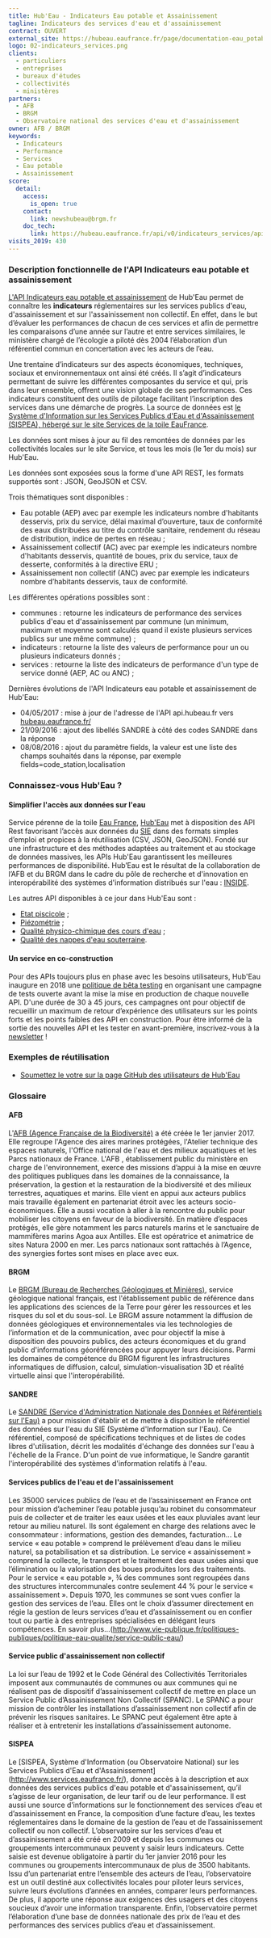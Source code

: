 ```yaml
---
title: Hub'Eau - Indicateurs Eau potable et Assainissement
tagline: Indicateurs des services d'eau et d'assainissement
contract: OUVERT
external_site: https://hubeau.eaufrance.fr/page/documentation-eau_potable-assainissement
logo: 02-indicateurs_services.png
clients:
  - particuliers
  - entreprises
  - bureaux d'études
  - collectivités
  - ministères
partners:
  - AFB
  - BRGM
  - Observatoire national des services d'eau et d'assainissement
owner: AFB / BRGM
keywords:
  - Indicateurs
  - Performance
  - Services
  - Eau potable
  - Assainissement
score:
  detail:
    access:
      is_open: true
    contact:
      link: newshubeau@brgm.fr
    doc_tech:
      link: https://hubeau.eaufrance.fr/api/v0/indicateurs_services/api-docs
visits_2019: 430
---
```


### Description fonctionnelle de l'API Indicateurs eau potable et assainissement

[L'API Indicateurs eau potable et assainissement](https://hubeau.eaufrance.fr/page/documentation-api-indicateurs-services-eau-assainissement) de Hub'Eau permet de connaître les __indicateurs__ réglementaires sur les services publics d'eau, d'assainissement et sur l'assainissement non collectif.
En effet, dans le but d’évaluer les performances de chacun de ces services et afin de permettre les comparaisons d’une année sur l’autre et entre services similaires, le ministère chargé de l’écologie a piloté dès 2004 l’élaboration d’un référentiel commun en concertation avec les acteurs de l’eau.

Une trentaine d’indicateurs sur des aspects économiques, techniques, sociaux et environnementaux ont ainsi été créés. Il s’agit d’indicateurs permettant de suivre les différentes composantes du service et qui, pris dans leur ensemble, offrent une vision globale de ses performances. Ces indicateurs constituent des outils de pilotage facilitant l’inscription des services dans une démarche de progrès.
La source de données est [le Système d'Information sur les Services Publics d'Eau et d'Assainissement (SISPEA), hébergé sur le site Services de la toile EauFrance](http://www.services.eaufrance.fr/).

Les données sont mises à jour au fil des remontées de données par les collectivités locales sur le site Service, et tous les mois (le 1er du mois) sur Hub'Eau.

Les données sont exposées sous la forme d'une API REST, les formats supportés sont : JSON, GeoJSON et CSV.

Trois thématiques sont disponibles :

* Eau potable (AEP) avec par exemple les indicateurs nombre d'habitants desservis, prix du service, délai maximal d’ouverture, taux de conformité des eaux distribuées au titre du contrôle sanitaire, rendement du réseau de distribution, indice de pertes en réseau ;
* Assainissement collectif (AC) avec par exemple les indicateurs nombre d'habitants desservis, quantité de boues, prix du service, taux de desserte, conformités à la directive ERU ;
* Assainissement non collectif (ANC) avec par exemple les indicateurs nombre d’habitants desservis, taux de conformité.

Les différentes opérations possibles sont :

* communes : retourne les indicateurs de performance des services publics d'eau et d'assainissement par commune (un minimum, maximum et moyenne sont calculés quand il existe plusieurs services publics sur une même commune) ;
* indicateurs : retourne la liste des valeurs de performance pour un ou plusieurs indicateurs donnés ;
* services : retourne la liste des indicateurs de performance d'un type de service donné (AEP, AC ou ANC) ;

Dernières évolutions de l'API Indicateurs eau potable et assainissement de Hub'Eau:

* 04/05/2017 : mise à jour de l'adresse de l'API api.hubeau.fr vers [hubeau.eaufrance.fr/](http://hubeau.eaufrance.fr/)
* 21/09/2016 : ajout des libellés SANDRE à côté des codes SANDRE dans la réponse
* 08/08/2016 : ajout du paramètre fields, la valeur est une liste des champs souhaités dans la réponse, par exemple fields=code_station,localisation

### Connaissez-vous Hub'Eau ?

#### Simplifier l'accès aux données sur l'eau
Service pérenne de la toile [Eau France](https://www.eaufrance.fr), [Hub'Eau](https://hubeau.eaufrance.fr/) met à disposition des API Rest favorisant l’accès aux données du [SIE](https://www.eaufrance.fr/donnees) dans des formats simples d’emploi et propices à la réutilisation (CSV, JSON, GeoJSON).
Fondé sur une infrastructure et des méthodes adaptées au traitement et au stockage de données massives, les APIs Hub'Eau garantissent les meilleures performances de disponibilité.
Hub’Eau est le résultat de la collaboration de l’AFB et du BRGM dans le cadre du pôle de recherche et d'innovation en interopérabilité des systèmes d'information distribués sur l'eau : [INSIDE](http://www.pole-inside.fr/fr).  

Les autres API disponibles à ce jour dans Hub'Eau sont :

* [Etat piscicole](/api/api_hubeau_poissons.html) ;
* [Piézométrie](/api/api_hubeau_piezometrie.html) ;
* [Qualité physico-chimique des cours d'eau](/api/api_hubeau_qualite_rivieres.html) ;
* [Qualité des nappes d'eau souterraine](/api/api_hubeau_qualite_nappes_eau_sout.html).

#### Un service en co-construction
Pour des APIs toujours plus en phase avec les besoins utilisateurs, Hub'Eau inaugure en 2018 une [politique de bêta testing](https://hubeau.eaufrance.fr/page/apis-version-beta) en organisant une campagne de tests ouverte avant la mise la mise en production de chaque nouvelle API.
D'une durée de 30 à 45 jours, ces campagnes ont pour objectif de recueillir un maximum de retour d’expérience des utilisateurs sur les points forts et les points faibles des API en construction.
Pour être informé de la sortie des nouvelles API et les tester en avant-première, inscrivez-vous à la [newsletter](https://hubeau.eaufrance.fr/page/news-letter-hubeau) !


### Exemples de réutilisation

* [Soumettez le votre sur la page GitHub des utilisateurs de Hub'Eau](https://github.com/BRGM/hubeau)

### Glossaire

#### AFB
L'[AFB (Agence Française de la Biodiversité)](http://www.afbiodiversite.fr/) a été créée le 1er janvier 2017. Elle regroupe l'Agence des aires marines protégées, l'Atelier technique des espaces naturels, l'Office national de l'eau et des milieux aquatiques et les Parcs nationaux de France. L'AFB , établissement public du ministère en charge de l'environnement, exerce des missions d’appui à la mise en œuvre des politiques publiques dans les domaines de la connaissance, la préservation, la gestion et la restauration de la biodiversité et des milieux terrestres, aquatiques et marins. Elle vient en appui aux acteurs publics mais travaille également en partenariat étroit avec les acteurs socio-économiques. Elle a aussi vocation à aller à la rencontre du public pour mobiliser les citoyens en faveur de la biodiversité. En matière d’espaces protégés, elle gère notamment les parcs naturels marins et le sanctuaire de mammifères marins Agoa aux Antilles. Elle est opératrice et animatrice de sites Natura 2000 en mer. Les parcs nationaux sont rattachés à l’Agence, des synergies fortes sont mises en place avec eux.

#### BRGM
Le [BRGM (Bureau de Recherches Géologiques et Minières)](http://www.brgm.fr/), service géologique national français, est l'établissement public de référence dans les applications des sciences de la Terre pour gérer les ressources et les risques du sol et du sous-sol. Le BRGM assure notamment la diffusion de données géologiques et environnementales via les technologies de l’information et de la communication, avec pour objectif la mise à disposition des pouvoirs publics, des acteurs économiques et du grand public d'informations géoréférencées pour appuyer leurs décisions. Parmi les domaines de compétence du BRGM figurent les infrastructures informatiques de diffusion, calcul, simulation-visualisation 3D et réalité virtuelle ainsi que l'interopérabilité.

#### SANDRE
Le [SANDRE (Service d'Administration Nationale des Données et Référentiels sur l'Eau)](http://www.sandre.eaufrance.fr/) a pour mission d'établir et de mettre à disposition le référentiel des données sur l'eau du SIE (Système d'Information sur l'Eau). Ce référentiel, composé de spécifications techniques et de listes de codes libres d'utilisation, décrit les modalités d'échange des données sur l'eau à l'échelle de la France. D'un point de vue informatique, le Sandre garantit l'interopérabilité des systèmes d'information relatifs à l'eau.

#### Services publics de l'eau et de l'assainissement
Les 35000 services publics de l’eau et de l’assainissement en France ont pour mission d’acheminer l’eau potable jusqu’au robinet du consommateur puis de collecter et de traiter les eaux usées et les eaux pluviales avant leur retour au milieu naturel. Ils sont également en charge des relations avec le consommateur : informations, gestion des demandes, facturation… Le service « eau potable » comprend le prélèvement d’eau dans le milieu naturel, sa potabilisation et sa distribution. Le service « assainissement » comprend la collecte, le transport et le traitement des eaux usées ainsi que l’élimination ou la valorisation des boues produites lors des traitements. Pour le service « eau potable », ¾ des communes sont regroupées dans des structures intercommunales contre seulement 44 % pour le service « assainissement ». Depuis 1970, les communes se sont vues confier la gestion des services de l’eau. Elles ont le choix d’assumer directement en régie la gestion de leurs services d’eau et d’assainissement ou en confier tout ou partie à des entreprises spécialisées en délégant leurs compétences. En savoir plus...(http://www.vie-publique.fr/politiques-publiques/politique-eau-qualite/service-public-eau/)

#### Service public d'assainissement non collectif
La loi sur l’eau de 1992 et le Code Général des Collectivités Territoriales imposent aux communautés de communes ou aux communes qui ne réalisent pas de dispositif d’assainissement collectif de mettre en place un Service Public d’Assainissement Non Collectif (SPANC). Le SPANC a pour mission de contrôler les installations d’assainissement non collectif afin de prévenir les risques sanitaires. Le SPANC peut également être apte à réaliser et à entretenir les installations d’assainissement autonome.

#### SISPEA
Le [SISPEA, Système d'Information (ou Observatoire National) sur les Services Publics d'Eau et d'Assainissement] (http://www.services.eaufrance.fr/), donne accès à la description et aux données des services publics d'eau potable et d'assainissement, qu’il s’agisse de leur organisation, de leur tarif ou de leur performance. Il est aussi une source d’informations sur le fonctionnement des services d’eau et d’assainissement en France, la composition d’une facture d’eau, les textes réglementaires dans le domaine de la gestion de l’eau et de l’assainissement collectif ou non collectif.
L’observatoire sur les services d’eau et d’assainissement a été créé en 2009 et depuis les communes ou groupements intercommunaux peuvent y saisir leurs indicateurs. Cette saisie est devenue obligatoire à partir du 1er janvier 2016 pour les communes ou groupements intercommunaux de plus de 3500 habitants. Issu d’un partenariat entre l’ensemble des acteurs de l’eau, l’observatoire est un outil destiné aux collectivités locales pour piloter leurs services, suivre leurs évolutions d’années en années, comparer leurs performances. De plus, il apporte une réponse aux exigences des usagers et des citoyens soucieux d’avoir une information transparente. Enfin, l’observatoire permet l’élaboration d’une base de données nationale des prix de l’eau et des performances des services publics d’eau et d’assainissement.
